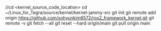 //cd <kernel_source_code_location>
cd ~/Linux_for_Tegra/source/kernel/kernel-jammy-src
git init
git remote add origin https://github.com/sohyunkim6572/ros2_framework_kernel.git
git remote -v
git fetch --all
git reset --hard origin/main
git pull origin main
